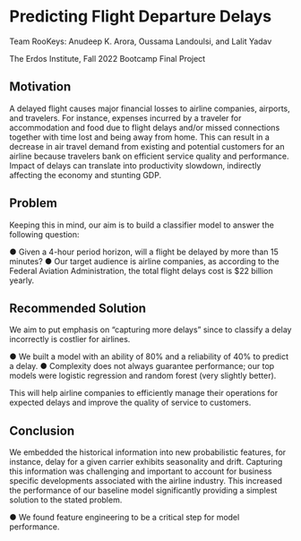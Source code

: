 # Predicting Flight Departure Delays

Team RooKeys: Anudeep K. Arora, Oussama Landoulsi, and Lalit Yadav

The Erdos Institute, Fall 2022 Bootcamp Final Project

## Motivation
A delayed flight causes major financial losses to airline companies, airports, and travelers. For instance, expenses incurred by a traveler for accommodation and food due to flight delays and/or missed connections together with time lost and being away from home. This can result in a decrease in air travel demand from existing and potential customers for an airline because travelers bank on efficient service quality and performance. Impact of delays can translate into productivity slowdown, indirectly affecting the economy and stunting GDP.

## Problem
Keeping this in mind, our aim is to build a classifier model to answer the following question:

●	Given a 4-hour period horizon, will a flight be delayed by more than 15 minutes?
●	Our target audience is airline companies, as according to the Federal Aviation Administration, the total flight delays cost is $22 billion yearly.

## Recommended Solution
We aim to put emphasis on “capturing more delays” since to classify a delay incorrectly is costlier for airlines.

●	We built a model with an ability of 80% and a reliability of 40% to predict a delay.
●	Complexity does not always guarantee performance; our top models were logistic regression and random forest (very slightly better). 

This will help airline companies to efficiently manage their operations for expected delays and improve the quality of service to customers.

## Conclusion 
We embedded the historical information into new probabilistic features, for instance, delay for a given carrier exhibits seasonality and drift. Capturing this information was challenging and important to account for business specific developments associated with the airline industry. This increased the performance of our baseline model significantly providing a simplest solution to the stated problem.

●	We found feature engineering to be a critical step for model performance.




